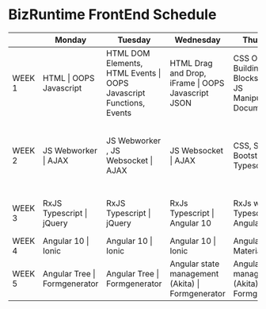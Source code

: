 # BizRuntime FrontEnd Schedule

|  | Monday | Tuesday | Wednesday | Thursday | Friday | Saturday |
|-|-|-|-|-|-|-|
| WEEK 1 | HTML \| OOPS Javascript | HTML DOM Elements, HTML Events \| OOPS Javascript Functions, Events | HTML Drag and Drop, iFrame \|  OOPS Javascript JSON | CSS Overview, Building Blocks \|  OOPS JS Manipulating Documents | CSS Layout \|  OOPS JS Client-side Storage | Github, Bitbucket \| Exception Handling, Documenting HTML & CSS |
| WEEK 2 | JS Webworker \|  AJAX | JS Webworker , JS Websocket \|  AJAX | JS Websocket \| AJAX | CSS, SASS, Bootstrap \|  Typescript | CSS, SASS, Bootstrap \|  Typescript | Bitbucket (Repo, commit, push, pull, merge, gitignore) \|  Logger, Unit Test Cases |
| WEEK 3 | RxJS Typescript \|  jQuery | RxJS Typescript \|  jQuery | RxJs Typescript \|  Angular 10 | RxJs with Typescript \|  Angular 10 | D3.js \|  Angular 10 | D3.js \|  npm, node, public & private npm server |
| WEEK 4 | Angular 10 \| Ionic | Angular 10 \|  Ionic | Angular 10 \|  Ionic | Angular Material \| Ionic | Angular Material \|  Ionic | Angular Tree \|  Ionic |
| WEEK 5 | Angular Tree \|  Formgenerator | Angular Tree \|  Formgenerator | Angular state management (Akita) \|  Formgenerator | Angular state management (Akita) \|  Formgenerator | Angular state management (Akita) \|  Formgenerator | Formgenerator |
